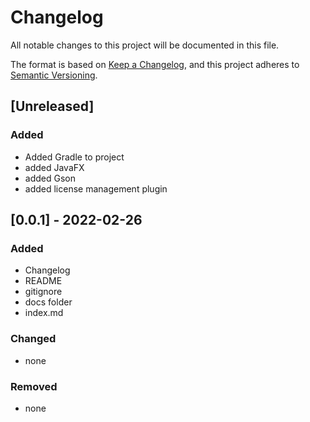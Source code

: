 # Changelog
All notable changes to this project will be documented in this file.

The format is based on [Keep a Changelog](https://keepachangelog.com/en/1.0.0/),
and this project adheres to [Semantic Versioning](https://semver.org/spec/v2.0.0.html).

## [Unreleased]
### Added
- Added Gradle to project
- added JavaFX
- added Gson
- added license management plugin

## [0.0.1] - 2022-02-26
### Added
- Changelog
- README
- gitignore
- docs folder
- index.md

### Changed
- none

### Removed
- none
